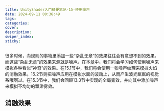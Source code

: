 ```yaml
---
title: UnityShader入门精要笔记-15-使用噪声
date: 2024-09-11 00:36:49
tags:
categories:
cover:
description:
swiper_index:
sticky:
---
```


很多时候，向规则的事物里添加一些“杂乱无章”的效果往往会有意想不到的效果。而这些“杂乱无章”的效果来源就是噪声。在本章中，我们将会学习如何使用噪声来模拟各种看似“神奇”的效果。在15.1节中，我们将会使用一张噪声纹理来模拟火焰的消融效果。15.2节则把噪声应用在模拟水面的波动上，从而产生波光粼粼的视觉系哦啊过。在15.3节中，我们会回顾13.3节中实现的全局雾效，并向其中添加噪声来模拟不均匀的飘渺雾效。

## 消融效果
